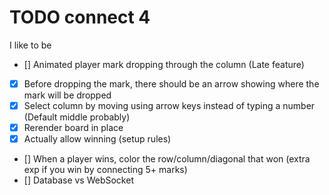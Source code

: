 # TODO connect 4
I like to be 

- [] Animated player mark dropping through the column (Late feature)
- [x] Before dropping the mark, there should be an arrow showing where the mark will be dropped
- [x] Select column by moving using arrow keys instead of typing a number (Default middle probably)
- [x] Rerender board in place
- [x] Actually allow winning (setup rules)
- [] When a player wins, color the row/column/diagonal that won (extra exp if you win by connecting 5+ marks)
- [] Database vs WebSocket 
